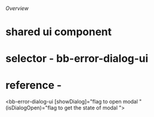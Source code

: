###### Overview
# shared ui component
# selector - bb-error-dialog-ui
# reference -

<bb-error-dialog-ui 
    [showDialog]="flag to open modal <boolean>" 
    (isDialogOpen)="flag to get the state of modal <boolean>">
</bb-error-dialog-ui>